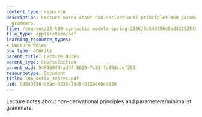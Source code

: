 ```yaml
---
content_type: resource
description: Lecture notes about non-derivational principles and parameters/minimalist
  grammars.
file: /courses/24-960-syntactic-models-spring-2006/0d540556d6ad422525450129606c482d_l06_deriv_repres.pdf
file_type: application/pdf
learning_resource_types:
- Lecture Notes
ocw_type: OCWFile
parent_title: Lecture Notes
parent_type: CourseSection
parent_uid: 54936944-addf-8629-7c85-fc89dccef285
resourcetype: Document
title: l06_deriv_repres.pdf
uid: 0d540556-d6ad-4225-2545-0129606c482d
---
```

Lecture notes about non-derivational principles and parameters/minimalist grammars.

